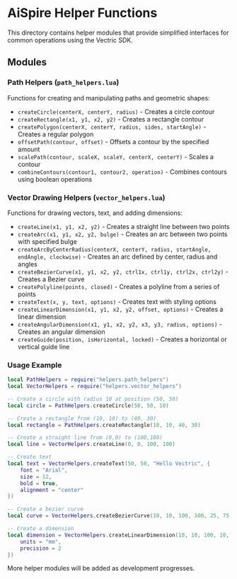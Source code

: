 # AiSpire Helper Functions

This directory contains helper modules that provide simplified interfaces for common operations using the Vectric SDK.

## Modules

### Path Helpers (`path_helpers.lua`)

Functions for creating and manipulating paths and geometric shapes:

- `createCircle(centerX, centerY, radius)` - Creates a circle contour
- `createRectangle(x1, y1, x2, y2)` - Creates a rectangle contour
- `createPolygon(centerX, centerY, radius, sides, startAngle)` - Creates a regular polygon
- `offsetPath(contour, offset)` - Offsets a contour by the specified amount
- `scalePath(contour, scaleX, scaleY, centerX, centerY)` - Scales a contour
- `combineContours(contour1, contour2, operation)` - Combines contours using boolean operations

### Vector Drawing Helpers (`vector_helpers.lua`)

Functions for drawing vectors, text, and adding dimensions:

- `createLine(x1, y1, x2, y2)` - Creates a straight line between two points
- `createArc(x1, y1, x2, y2, bulge)` - Creates an arc between two points with specified bulge
- `createArcByCenterRadius(centerX, centerY, radius, startAngle, endAngle, clockwise)` - Creates an arc defined by center, radius and angles
- `createBezierCurve(x1, y1, x2, y2, ctrl1x, ctrl1y, ctrl2x, ctrl2y)` - Creates a Bezier curve
- `createPolyline(points, closed)` - Creates a polyline from a series of points
- `createText(x, y, text, options)` - Creates text with styling options
- `createLinearDimension(x1, y1, x2, y2, offset, options)` - Creates a linear dimension
- `createAngularDimension(x1, y1, x2, y2, x3, y3, radius, options)` - Creates an angular dimension
- `createGuide(position, isHorizontal, locked)` - Creates a horizontal or vertical guide line

### Usage Example

```lua
local PathHelpers = require("helpers.path_helpers")
local VectorHelpers = require("helpers.vector_helpers")

-- Create a circle with radius 10 at position (50, 50)
local circle = PathHelpers.createCircle(50, 50, 10)

-- Create a rectangle from (10, 10) to (40, 30)
local rectangle = PathHelpers.createRectangle(10, 10, 40, 30)

-- Create a straight line from (0,0) to (100,100)
local line = VectorHelpers.createLine(0, 0, 100, 100)

-- Create text
local text = VectorHelpers.createText(50, 50, "Hello Vectric", {
    font = "Arial", 
    size = 12, 
    bold = true,
    alignment = "center"
})

-- Create a bezier curve
local curve = VectorHelpers.createBezierCurve(10, 10, 100, 100, 25, 75, 75, 25)

-- Create a dimension
local dimension = VectorHelpers.createLinearDimension(10, 10, 100, 10, 20, {
    units = "mm",
    precision = 2
})
```

More helper modules will be added as development progresses.
